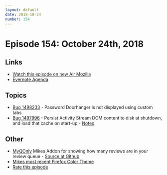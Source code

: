 ```yaml
---
layout: default
date: 2018-10-24
number: 154
---
```


# Episode 154: October 24th, 2018

## Links
* [Watch this episode on new Air Mozilla](https://air.mozilla.org/event-redirect/309891/)
* [Evernote Agenda](https://www.evernote.com/client/snv?noteGuid=b420dccf-d7f7-4e6f-a6df-7151edde104b&noteKey=50cced9dcef255c5&sn=https%3A%2F%2Fwww.evernote.com%2Fshard%2Fs434%2Fsh%2Fb420dccf-d7f7-4e6f-a6df-7151edde104b%2F50cced9dcef255c5&title=October%2B24th%252C%2B2018%2B-%2BEpisode%2B154)

## Topics
* [Bug 1498233](https://bugzilla.mozilla.org/show_bug.cgi?id=1498233) - Password Doorhanger is not displayed using custom tabs
* [Bug 1497996](https://bugzilla.mozilla.org/show_bug.cgi?id=1497996) - Persist Activity Stream DOM content to disk at shutdown, and load that cache on start-up - [Notes](https://www.evernote.com/l/AbJwqD8SqypGPo35Tgh2M01cp0A_d6gdzQE)

## Other
* [MyQOnly](https://addons.mozilla.org/en-US/firefox/addon/myqonly/) Mikes Addon for showing how many reviews are in your review queue - [Source at Github](https://github.com/mikeconley/myqonly)
* [Mikes most recent Firefox Color Theme](https://color.firefox.com/?theme=XQAAAAIcAQAAAAAAAABBqYhm849SCia2CaaEGccwS-xNKlhWuMf1GDDK9CdlG87shVNGVzQTuym_qOfYLbua3E9nxN7LpROj0ykMpIgOhuZoyEKeh2-5oZj1rnplfthj5aA4gjsqRk0zLkxblhqqcHh7nWwstRQKsXL_0n4obgX7u0zhqphvdPqdXBsqLTAMT0G1jht8KKE8hhxwEXABrfUX1yZWOGxMYXATEuhOaA9UMAMyShoK1Jdh0s9OFREHlv9lF1KbM1wZPTbX3YRe0HEfJv_kMYOA)
* [Rate this episode](https://goo.gl/forms/W2LXBksDrmFSZNK72)
